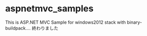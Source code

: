 # aspnetmvc_samples
This is ASP.NET MVC Sample for windows2012 stack with binary-buildpack....
終わりました
